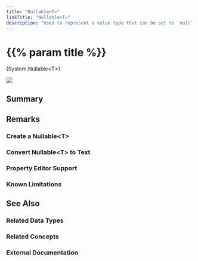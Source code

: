 ```yaml
---
title: "Nullable<T>"
linkTitle: "Nullable<T>"
description: "Used to represent a value type that can be set to `null`."
---
```


# {{% param title %}}

<p class="namespace">(System.Nullable&lt;T&gt;)</p>

<img src="/images/work-in-progress.jpg">

## Summary

## Remarks

### Create a Nullable&lt;T&gt;

### Convert Nullable&lt;T&gt; to Text

### Property Editor Support

### Known Limitations

## See Also

### Related Data Types

### Related Concepts

### External Documentation
